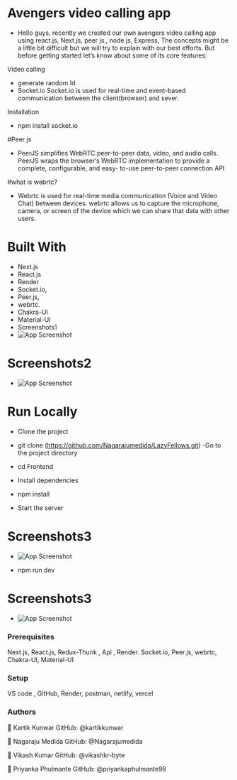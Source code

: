 # Avengers video calling app
- Hello guys, recently we created our own avengers video calling app using react.js, Next.js, peer js., node js, Express, The concepts might be a little bit difficult but we will try to explain with our best efforts. But before getting started let’s know about some of its core features:

Video calling
- generate random Id
- Socket.io Socket.io is used for real-time and event-based communication between the client(browser) and sever.

Installation
- npm install socket.io

#Peer js 
- PeerJS simplifies WebRTC peer-to-peer data, video, and audio calls. PeerJS wraps the browser’s WebRTC implementation to provide a complete, configurable, and easy- to-use peer-to-peer connection API

#what is webrtc?
 - Webrtc is used for real-time media communication (Voice and Video Chat) between devices. webrtc allows us to capture the microphone, camera, or screen of the device which we can share that data with other users.

# Built With
- Next.js
- React.js
- Render
- Socket.io,
- Peer.js,
- webrtc.
- Chakra-UI
- Material-UI
- Screenshots1
- ![App Screenshot](./image/one.png)

# Screenshots2
- ![App Screenshot](./image/two.png)

# Run Locally
- Clone the project

- git clone (https://github.com/Nagarajumedida/LazyFellows.git)
 -Go to the project directory

- cd Frontend

- Install dependencies

- npm install

- Start the server
# Screenshots3
- ![App Screenshot](./image/three.png)

 - npm run dev
 # Screenshots3
- ![App Screenshot](./image/four.png)

### Prerequisites
Next.js, React.js, Redux-Thunk , Api , Render. Socket.io, Peer.js, webrtc, Chakra-UI, Material-UI

### Setup
VS code , GitHub, Render, postman, netlify, vercel

### Authors
👤 Kartik Kunwar
GitHub: @kartikkunwar

👤 Nagaraju Medida
GitHub: @Nagarajumedida

👤 Vikash Kumar
GitHub: @vikashkr-byte

👤 Priyanka Phulmante
GitHub: @priyankaphulmante98
